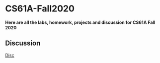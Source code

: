 # CS61A-Fall2020
**Here are all the labs, homework, projects and discussion for CS61A Fall 2020**

## Discussion
[Disc](disc)



